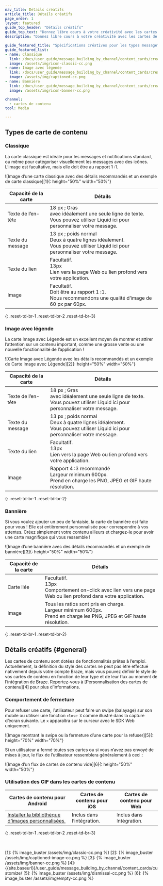 ```yaml
---
nav_title: Détails créatifs
article_title: Détails créatifs
page_order: 1
layout: featured
guide_top_header: "Détails créatifs"
guide_top_text: "Donnez libre cours à votre créativité avec les cartes de contenu ! Mais vous devez en premier lieu connaître certaines des recommandations ! Après tout, il faut connaître les règles pour les enfreindre ! Consultez les spécifications créatives ou les détails créatifs globaux suivants pour chaque type de message individuel."
description: "Donnez libre cours à votre créativité avec les cartes de contenu ! Le présent article de référence couvre les détails créatifs tels que les recommandations de taille d’image et le comportement de fermeture pour les trois types de carte de contenu."

guide_featured_title: "Spécifications créatives pour les types message"
guide_featured_list:
- name: Classique
  link: /docs/user_guide/message_building_by_channel/content_cards/creative_details/#classic
  image: /assets/img/icon-classic-cc.png
- name: Image avec légende
  link: /docs/user_guide/message_building_by_channel/content_cards/creative_details/#captioned-image
  image: /assets/img/captioned-cc.png
- name: Bannière
  link: /docs/user_guide/message_building_by_channel/content_cards/creative_details/#banner
  image: /assets/img/icon-banner-cc.png

channel:
  - cartes de contenu
tool: Media

---
```


## Types de carte de contenu

### Classique

La carte classique est idéale pour les messages et notifications standard, ou même pour catégoriser visuellement les messages avec des icônes. L’image est facultative, mais elle doit être au rapport 1 :1.  

![Image d’une carte classique avec des détails recommandés et un exemple de carte classique][1]{: height="50%" width="50%"}

| Capacité de la carte | Détails |
| --- | ---|
| Texte de l’en-tête | 18 px ; Gras <br> avec idéalement une seule ligne de texte. <br> Vous pouvez utiliser Liquid ici pour personnaliser votre message. |
| Texte du message | 13 px ; poids normal <br> Deux à quatre lignes idéalement. <br> Vous pouvez utiliser Liquid ici pour personnaliser votre message. |
| Texte du lien | Facultatif. <br> 13px <br> Lien vers la page Web ou lien profond vers votre application. |
| Image | Facultatif. <br> Doit être au rapport 1 :1. <br> Nous recommandons une qualité d’image de 60 px par 60px. |
{: .reset-td-br-1 .reset-td-br-2 .reset-td-br-3}

### Image avec légende

La carte Image avec Légende est un excellent moyen de montrer et attirer l’attention sur un contenu important, comme une grosse vente ou une nouvelle fonctionnalité de l’application !

![Carte Image avec Légende avec les détails recommandés et un exemple de Carte Image avec Légende][2]{: height="50%" width="50%"}

| Capacité de la carte | Détails |
| --- | ---|
| Texte de l’en-tête | 18 px ; Gras <br> avec idéalement une seule ligne de texte. <br> Vous pouvez utiliser Liquid ici pour personnaliser votre message. |
| Texte du message | 13 px ; poids normal <br> Deux à quatre lignes idéalement. <br> Vous pouvez utiliser Liquid ici pour personnaliser votre message. |
| Texte du lien | Facultatif. <br> 13px <br> Lien vers la page Web ou lien profond vers votre application. |
| Image | Rapport 4 :3 recommandé <br> Largeur minimum 600px.  <br> Prend en charge les PNG, JPEG et GIF haute résolution. |
{: .reset-td-br-1 .reset-td-br-2}

### Bannière

Si vous voulez ajouter un peu de fantaisie, la carte de bannière est faite pour vous ! Elle est entièrement personnalisée pour correspondre à vos attentes. Créez simplement votre contenu ailleurs et chargez-le pour avoir une carte magnifique qui vous ressemble !

![Image d’une bannière avec des détails recommandés et un exemple de bannière][3]{: height="50%" width="50%"}

| Capacité de la carte | Détails |
| --- | ---|
| Carte liée | Facultatif. <br> 13px <br> Comportement on-click avec lien vers une page Web ou lien profond dans votre application. |
| Image | Tous les ratios sont pris en charge. <br> Largeur minimum 600px.  <br> Prend en charge les PNG, JPEG et GIF haute résolution. |
{: .reset-td-br-1 .reset-td-br-2}

## Détails créatifs {#general}

Les cartes de contenu sont dotées de fonctionnalités prêtes à l’emploi. Actuellement, la définition du style des cartes ne peut pas être effectué nativement depuis votre compte Braze, mais vous pouvez définir le style de vos cartes de contenu en fonction de leur type et de leur flux au moment de l’intégration de Braze. Reportez-vous à [Personnalisation des cartes de contenu][4] pour plus d’informations.

### Comportement de fermeture

Pour refuser une carte, l’utilisateur peut faire un swipe (balayage) sur son mobile ou utiliser une fonction `close X` comme illustré dans la capture d’écran suivante. Le `x` apparaîtra sur le curseur avec le SDK Web uniquement.

![Image montrant le swipe ou la fermeture d’une carte pour la refuser][5]{: height="70%" width="70%"}

Si un utilisateur a fermé toutes ses cartes ou si vous n’avez pas envoyé de mises à jour, le flux de l’utilisateur ressemblera généralement à ceci :

![Image d’un flux de cartes de contenu vide][6]{: height="50%" width="50%"}

### Utilisation des GIF dans les cartes de contenu

| Cartes de contenu pour Android | Cartes de contenu pour iOS | Cartes de contenu pour Web |
| --- | --- |---|
| [Installer la bibliothèque d’images personnalisées.]({{site.baseurl}}/developer_guide/platform_integration_guides/android/content_cards/customization/gifs/) | Inclus dans l’intégration. | Inclus dans Intégration. |
{: .reset-td-br-1 .reset-td-br-2 .reset-td-br-3}

<br><br>[1]: {% image_buster /assets/img/classic-cc.png %}
[2]: {% image_buster /assets/img/captioned-image-cc.png %}
[3]: {% image_buster /assets/img/banner-cc.png %}
[4]: {{site.baseurl}}/user_guide/message_building_by_channel/content_cards/customize/
[5]: {% image_buster /assets/img/dismissal-cc.png %}
[6]: {% image_buster /assets/img/empty-cc.png %}
